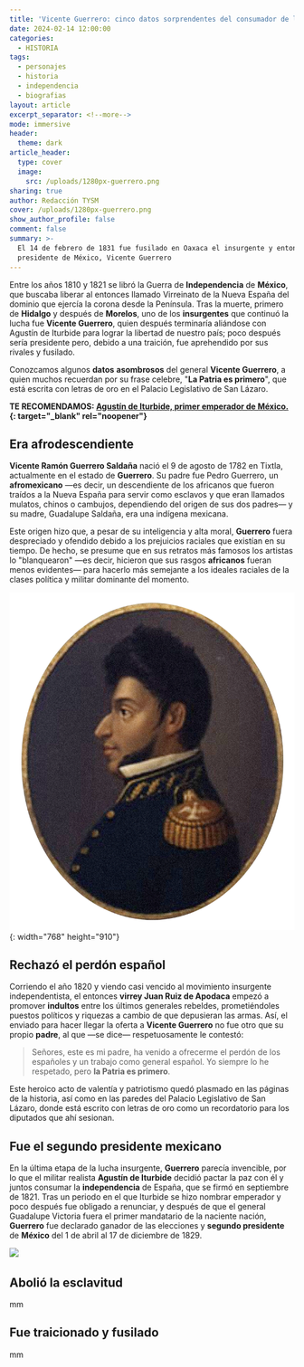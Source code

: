 ```yaml
---
title: 'Vicente Guerrero: cinco datos sorprendentes del consumador de la Independencia'
date: 2024-02-14 12:00:00
categories:
  - HISTORIA
tags:
  - personajes
  - historia
  - independencia
  - biografias
layout: article
excerpt_separator: <!--more-->
mode: immersive
header:
  theme: dark
article_header:
  type: cover
  image:
    src: /uploads/1280px-guerrero.png
sharing: true
author: Redacción TYSM
cover: /uploads/1280px-guerrero.png
show_author_profile: false
comment: false
summary: >-
  El 14 de febrero de 1831 fue fusilado en Oaxaca el insurgente y entonces
  presidente de México, Vicente Guerrero
---
```

Entre los años 1810 y 1821 se libró la Guerra de **Independencia** de **México**, que buscaba liberar al entonces llamado Virreinato de la Nueva España del dominio que ejercía la corona desde la Península. Tras la muerte, primero de **Hidalgo** y después de **Morelos**, uno de los **insurgentes** que continuó la lucha fue **Vicente Guerrero**, quien después terminaría aliándose con Agustín de Iturbide para lograr la libertad de nuestro país; poco después sería presidente pero, debido a una traición, fue aprehendido por sus rivales y fusilado.

Conozcamos algunos **datos** **asombrosos** del general **Vicente Guerrero**, a quien muchos recuerdan por su frase celebre, "**La Patria es primero**", que está escrita con letras de oro en el Palacio Legislativo de San Lázaro.

**TE RECOMENDAMOS: [Agustín de Iturbide, primer emperador de México.](https://blog.tonoysumariachi.com/historia/2023/05/17/agustin-de-inturbide-primer-presidente-de-mexico.html){: target="_blank" rel="noopener"}**

## Era afrodescendiente

**Vicente Ramón Guerrero Saldaña** nació el 9 de agosto de 1782 en Tixtla, actualmente en el estado de **Guerrero**. Su padre fue Pedro Guerrero, un **afromexicano** —es decir, un descendiente de los africanos que fueron traídos a la Nueva España para servir como esclavos y que eran llamados mulatos, chinos o cambujos, dependiendo del origen de sus dos padres— y su madre, Guadalupe Saldaña, era una indígena mexicana.

Este origen hizo que, a pesar de su inteligencia y alta moral, **Guerrero** fuera despreciado y ofendido debido a los prejuicios raciales que existían en su tiempo. De hecho, se presume que en sus retratos más famosos los artistas lo "blanquearon" —es decir, hicieron que sus rasgos **africanos** fueran menos evidentes— para hacerlo más semejante a los ideales raciales de la clases política y militar dominante del momento.

![](/uploads/guerrero1.png){: width="768" height="910"}

## Rechazó el perdón español

Corriendo el año 1820 y viendo casi vencido al movimiento insurgente independentista, el entonces **virrey Juan Ruiz de Apodaca** empezó a promover **indultos** entre los últimos generales rebeldes, prometiéndoles puestos políticos y riquezas a cambio de que depusieran las armas. Así, el enviado para hacer llegar la oferta a **Vicente Guerrero** no fue otro que su propio **padre**, al que —se dice— respetuosamente le contestó:

> Señores, este es mi padre, ha venido a ofrecerme el perdón de los españoles y un trabajo como general español. Yo siempre lo he respetado, pero **la Patria es primero**.

Este heroico acto de valentía y patriotismo quedó plasmado en las páginas de la historia, así como en las paredes del Palacio Legislativo de San Lázaro, donde está escrito con letras de oro como un recordatorio para los diputados que ahí sesionan.

## Fue el segundo presidente mexicano

En la última etapa de la lucha insurgente, **Guerrero** parecía invencible, por lo que el militar realista **Agustín de Iturbide** decidió pactar la paz con él y juntos consumar la **independencia** de España, que se firmó en septiembre de 1821. Tras un periodo en el que Iturbide se hizo nombrar emperador y poco después fue obligado a renunciar, y después de que el general Guadalupe Victoria fuera el primer mandatario de la naciente nación, **Guerrero** fue declarado ganador de las elecciones y **segundo presidente** de **México** del 1 de abril al 17 de diciembre de 1829.

![](https://upload.wikimedia.org/wikipedia/commons/5/5d/Vicente_Ram%C3%B3n_Guerrero_Salda%C3%B1a.png)

## Abolió la esclavitud

mm

## Fue traicionado y fusilado

mm